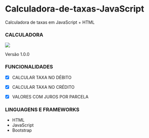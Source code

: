 # Calculadora-de-taxas-JavaScript
Calculadora de taxas em JavaScript + HTML

### CALCULADORA
<img src="https://user-images.githubusercontent.com/107374370/180073847-3e1fa925-0547-4356-9331-6c7b80efbce1.png"/>

Versão 1.0.0

### FUNCIONALIDADES
- [X] CALCULAR TAXA NO DÉBITO
- [X] CALCULAR TAXA NO CRÉDITO
- [X] VALORES COM JUROS POR PARCELA


### LINGUAGENS E FRAMEWORKS
<ul>
  <li>HTML</li>
  <li>JavaScript</li>
  <li>Bootstrap</li>
</ul>
